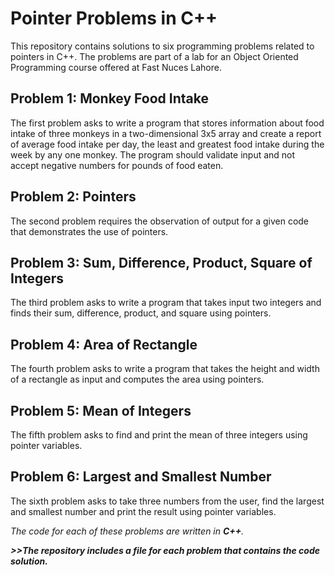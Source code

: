 # Pointer Problems in C++

This repository contains solutions to six programming problems related to pointers in C++. The problems are part of a lab for an Object Oriented Programming course offered at Fast Nuces Lahore.

## Problem 1: Monkey Food Intake

The first problem asks to write a program that stores information about food intake of three monkeys in a two-dimensional 3x5 array and create a report of average food intake per day, the least and greatest food intake during the week by any one monkey. The program should validate input and not accept negative numbers for pounds of food eaten.

## Problem 2: Pointers

The second problem requires the observation of output for a given code that demonstrates the use of pointers.

## Problem 3: Sum, Difference, Product, Square of Integers

The third problem asks to write a program that takes input two integers and finds their sum, difference, product, and square using pointers.

## Problem 4: Area of Rectangle

The fourth problem asks to write a program that takes the height and width of a rectangle as input and computes the area using pointers.

## Problem 5: Mean of Integers

The fifth problem asks to find and print the mean of three integers using pointer variables.

## Problem 6: Largest and Smallest Number

The sixth problem asks to take three numbers from the user, find the largest and smallest number and print the result using pointer variables.

_The code for each of these problems are written in **C++**._

__*>>The repository includes a file for each problem that contains the code solution.*__

